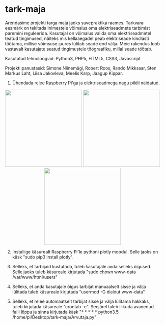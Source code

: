 # tark-maja
Arendasime projekti targa maja jaoks suvepraktika raames. Tarkvara eesmärk on tekitada inimestele võimalus oma elektriseadmete tarbimist paremini reguleerida. Kasutajal on võimalus valida oma elektriseadmetel teatud tingimused, näiteks mis kellaaegadel peab elektriseade kindlasti töötama, millise võimsuse juures lülitab seade end välja. Meie rakendus loob vastavalt kasutajate seatud tingimustele töögraafiku, millal seade töötab.

Kasutatud tehnoloogiad: Python3, PHP5, HTML5, CSS3, Javascript

Projekti panustasid: Simone Niinemägi, Robert Roos, Rando Mikksaar, Sten Markus Laht, Liisa Jakovleva, Meelis Karp, Jaagup Kippar.

1. Ühendada relee Raspberry Pi'ga ja elektriseadmega nagu pildil näidatud.
<p align="center">
  <img src="https://www.tlu.ee/~stenlaht/relee_1.png" width="250"/>
  <img src="https://www.tlu.ee/~stenlaht/relee_2.png" width="250"/>
  <img src="https://www.tlu.ee/~stenlaht/relee_3.png" width="250"/>
</p>

2. Installige käsurealt Raspberry Pi'le pythoni plotly  moodul. Selle jaoks on käsk "sudo pip3 install plotly".

3. Selleks, et tarbijaid kustutada, tuleb kasutajale anda selleks õigused. Selle jaoks tuleb käsureale kirjutada "sudo chown www-data /var/www/html/users"

4. Selleks, et anda kasutajale õigus tarbijat manuaalselt sisse ja välja lülitada tuleb käsureale kirjutada "usermod -G dialout www-data"

5. Selleks, et relee automaatselt tarbijat sisse ja välja lülitama hakkaks, tuleb kirjutada käsureale "crontab -e". Seejärel tuleb liikuda avanenud faili lõppu ja sinna kirjutada käsk "* * * * * python3.5 /home/pi/Desktop/tark-maja/Arvutaja.py" 
